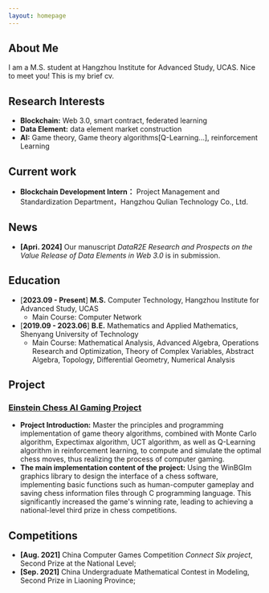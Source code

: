 ```yaml
---
layout: homepage
---
```


## About Me

I am a M.S. student at Hangzhou Institute for Advanced Study, UCAS. Nice to meet you! This is my brief cv.

## Research Interests
- **Blockchain:** Web 3.0, smart contract, federated learning
- **Data Element:** data element market construction
- **AI:** Game theory, Game theory algorithms[Q-Learning...], reinforcement Learning

## Current work
- **Blockchain Development Intern：** Project Management and Standardization Department，Hangzhou Qulian Technology Co., Ltd. 

## News
- **[Apri. 2024]** Our manuscript _DataR2E Research and Prospects on the Value Release of Data Elements in Web 3.0_ is in submission.

## Education
- [**2023.09 - Present**] **M.S.**
Computer Technology, Hangzhou Institute for Advanced Study, UCAS
  - Main Course: Computer Network
- [**2019.09 - 2023.06**] **B.E.**
Mathematics and Applied Mathematics, Shenyang University of Technology
  - Main Course: Mathematical Analysis, Advanced Algebra, Operations Research and Optimization, Theory of Complex Variables, Abstract Algebra, Topology, Differential Geometry, Numerical Analysis
  
## Project
### [Einstein Chess AI Gaming Project](https://github.com/Shuning0312/Einstein-Chess-AI-Gaming-Project)
- **Project Introduction:** Master the principles and programming implementation of game theory algorithms, combined with Monte Carlo algorithm, Expectimax algorithm, UCT algorithm, as well as Q-Learning algorithm in reinforcement learning, to compute and simulate the optimal chess moves, thus realizing the process of computer gaming. 
- **The main implementation content of the project:** Using the WinBGIm graphics library to design the interface of a chess software, implementing basic functions such as human-computer gameplay and saving chess information files through C programming language. This significantly increased the game's winning rate, leading to achieving a national-level third prize in chess competitions.


## Competitions
- **[Aug. 2021]** China Computer Games Competition _Connect Six project_, Second Prize at the National Level;
- **[Sep. 2021]** China Undergraduate Mathematical Contest in Modeling, Second Prize in Liaoning Province;

<!--{% include_relative _includes/publications.md %}-->

<!--{% include_relative _includes/services.md %}-->
